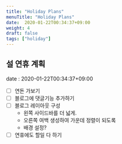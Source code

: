 ```yaml
---
title: "Holiday Plans"
menuTitle: "Holiday Plans"
date:  2020-01-22T00:34:37+09:00
weight: 4
draft: false
tags: ["holiday"]
---
```


## 설 연휴 계획

date : 2020-01-22T00:34:37+09:00

- [ ] 연돈 가보기
- [ ] 블로그에 댓글기능 추가하기
- [ ] 블로그 레이아웃 구성
  - 왼쪽 사이드바를 더 넓게.
  - 오른쪽 여백 생성하여 가운데 정렬이 되도록
  - 배경 설정?
- [ ] 연휴에도 할일 다 하기
